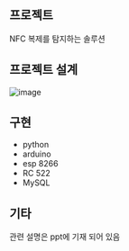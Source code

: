 ## 프로젝트
NFC 복제를 탐지하는 솔루션


## 프로젝트 설계
![image](https://github.com/ilkc/Capstone/assets/108250173/4717944a-4481-4dbe-83cd-952287f93fb4)


## 구현
- python
- arduino
- esp 8266
- RC 522
- MySQL


## 기타 
관련 설명은 ppt에 기재 되어 있음
